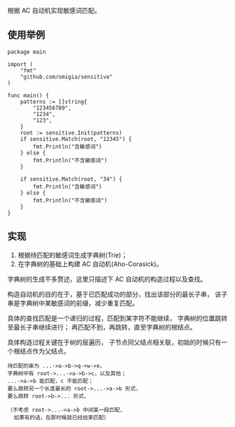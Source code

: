 根据 AC 自动机实现敏感词匹配。

## 使用举例
```
package main

import (
	"fmt"
	"github.com/omigia/sensitive"
)

func main() {
	patterns := []string{
		"123456789",
		"1234",
		"123",
	}
	root := sensitive.Init(patterns)
	if sensitive.Match(root, "12345") {
		fmt.Println("含敏感词")
	} else {
		fmt.Println("不含敏感词")
	}
	
	if sensitive.Match(root, "34") {
		fmt.Println("含敏感词")
	} else {
		fmt.Println("不含敏感词")
	}
}	
```

## 实现
1. 根据待匹配的敏感词生成字典树(Trie)；
2. 在字典树的基础上构建 AC 自动机(Aho-Corasick)。

字典树的生成不多赘述，这里只描述下 AC 自动机的构造过程以及查找。

构造自动机的目的在于，基于已匹配成功的部分，找出该部分的最长子串，
该子串是字典树中某敏感词的前缀，减少重复匹配。

具体的查找匹配是一个递归的过程，匹配到某字符不能继续，
字典树的位置跳转至最长子串继续进行；
再匹配不到，再跳转，直至字典树的根结点。

具体构造过程关键在于树的层遍历，
子节点同父结点相关联，初始的时候只有一个根结点作为父结点。
```
待匹配的串为 ...->a->b->q->w->e，
字典树中有 root->...->a->b->c，以及其他；
...->a->b 能匹配，c 不能匹配；
要么跳转另一个长度最长的 root->...->a->b 形式，
要么跳转 root->b->... 形式，

（不考虑 root->...->a->b 中间某一段匹配，
  如果有的话，在那时候就已经结束匹配）
```
